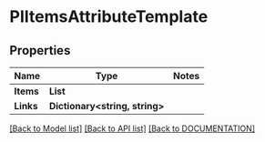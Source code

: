 # PIItemsAttributeTemplate

## Properties
Name | Type | Notes
------------ | ------------- | -------------
**Items** | **List<PIAttributeTemplate>**
**Links** | **Dictionary<string, string>**

[[Back to Model list]](../../DOCUMENTATION.md#documentation-for-models) [[Back to API list]](../../DOCUMENTATION.md#documentation-for-api-endpoints) [[Back to DOCUMENTATION]](../../DOCUMENTATION.md)
